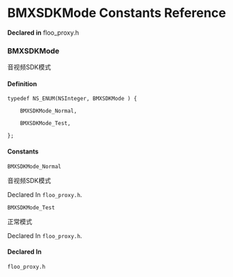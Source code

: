 # BMXSDKMode Constants Reference

  **Declared in** floo_proxy.h  

### BMXSDKMode

音视频SDK模式

#### Definition
    typedef NS_ENUM(NSInteger, BMXSDKMode ) {   
        
        BMXSDKMode_Normal,
        
        BMXSDKMode_Test,
        
    };

#### Constants

<a name="" title="BMXSDKMode_Normal"></a><code>BMXSDKMode_Normal</code>

音视频SDK模式

   Declared In `floo_proxy.h`.

<a name="" title="BMXSDKMode_Test"></a><code>BMXSDKMode_Test</code>

正常模式

   Declared In `floo_proxy.h`.

#### Declared In
`floo_proxy.h`

